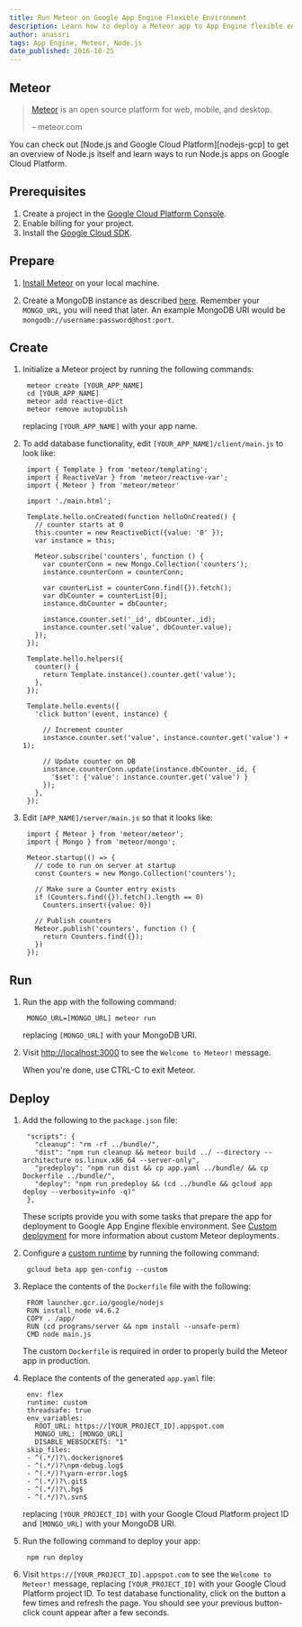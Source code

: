 ```yaml
---
title: Run Meteor on Google App Engine Flexible Environment
description: Learn how to deploy a Meteor app to App Engine flexible environment.
author: anassri
tags: App Engine, Meteor, Node.js
date_published: 2016-10-25
---
```

## Meteor

> [Meteor](https://meteor.com) is an open source platform for web, mobile, and
> desktop.
>
> – meteor.com

You can check out [Node.js and Google Cloud Platform][nodejs-gcp] to get an
overview of Node.js itself and learn ways to run Node.js apps on Google Cloud
Platform.

## Prerequisites

1. Create a project in the [Google Cloud Platform Console](https://console.cloud.google.com/).
1. Enable billing for your project.
1. Install the [Google Cloud SDK](https://cloud.google.com/sdk/).

## Prepare

1. [Install Meteor](https://meteor.com/install) on your local machine.

1. Create a MongoDB instance as described [here][deploy-mongodb]. Remember your
`MONGO_URL`, you will need that later. An example MongoDB URI would be
`mongodb://username:password@host:port`.

## Create

1. Initialize a Meteor project by running the following commands:

        meteor create [YOUR_APP_NAME]
        cd [YOUR_APP_NAME]
        meteor add reactive-dict
        meteor remove autopublish

    replacing `[YOUR_APP_NAME]` with your app name.

1. To add database functionality, edit `[YOUR_APP_NAME]/client/main.js` to look
like:

        import { Template } from 'meteor/templating';
        import { ReactiveVar } from 'meteor/reactive-var';
        import { Meteor } from 'meteor/meteor'

        import './main.html';

        Template.hello.onCreated(function helloOnCreated() {
          // counter starts at 0
          this.counter = new ReactiveDict({value: '0' });
          var instance = this;

          Meteor.subscribe('counters', function () {
            var counterConn = new Mongo.Collection('counters');
            instance.counterConn = counterConn;

            var counterList = counterConn.find({}).fetch();
            var dbCounter = counterList[0];
            instance.dbCounter = dbCounter;

            instance.counter.set('_id', dbCounter._id);
            instance.counter.set('value', dbCounter.value);
          });
        });

        Template.hello.helpers({
          counter() {
            return Template.instance().counter.get('value');
          },
        });

        Template.hello.events({
          'click button'(event, instance) {

            // Increment counter
            instance.counter.set('value', instance.counter.get('value') + 1);

            // Update counter on DB
            instance.counterConn.update(instance.dbCounter._id, {
              '$set': {'value': instance.counter.get('value') }
            });
          },
        });

1. Edit `[APP_NAME]/server/main.js` so that it looks like:

        import { Meteor } from 'meteor/meteor';
        import { Mongo } from 'meteor/mongo';

        Meteor.startup(() => {
          // code to run on server at startup
          const Counters = new Mongo.Collection('counters');

          // Make sure a Counter entry exists
          if (Counters.find({}).fetch().length == 0)
            Counters.insert({value: 0})

          // Publish counters
          Meteor.publish('counters', function () {
            return Counters.find({});
          })
        });

## Run

1. Run the app with the following command:

        MONGO_URL=[MONGO_URL] meteor run

    replacing `[MONGO_URL]` with your MongoDB URI.

1. Visit [http://localhost:3000](http://localhost:3000) to see the
`Welcome to Meteor!` message.

    When you're done, use CTRL-C to exit Meteor.

## Deploy

1. Add the following to the `package.json` file:

        "scripts": {
          "cleanup": "rm -rf ../bundle/",
          "dist": "npm run cleanup && meteor build ../ --directory --architecture os.linux.x86_64 --server-only",
          "predeploy": "npm run dist && cp app.yaml ../bundle/ && cp Dockerfile ../bundle/",
          "deploy": "npm run predeploy && (cd ../bundle && gcloud app deploy --verbosity=info -q)"
        },

    These scripts provide you with some tasks that prepare the app for
    deployment to Google App Engine flexible environment. See
    [Custom deployment][custom] for more information about custom Meteor
    deployments.

1. Configure a [custom runtime](/appengine/docs/flexible/custom-runtimes/) by
running the following command:

        gcloud beta app gen-config --custom

1. Replace the contents of the `Dockerfile` file with the following:

        FROM launcher.gcr.io/google/nodejs
        RUN install_node v4.6.2
        COPY . /app/
        RUN (cd programs/server && npm install --unsafe-perm)
        CMD node main.js

    The custom `Dockerfile` is required in order to properly build the Meteor
    app in production.

1. Replace the contents of the generated `app.yaml` file:

        env: flex
        runtime: custom
        threadsafe: true
        env_variables:
          ROOT_URL: https://[YOUR_PROJECT_ID].appspot.com
          MONGO_URL: [MONGO_URL]
          DISABLE_WEBSOCKETS: "1"
        skip_files:
        - ^(.*/)?\.dockerignore$
        - ^(.*/)?\npm-debug.log$
        - ^(.*/)?\yarn-error.log$
        - ^(.*/)?\.git$
        - ^(.*/)?\.hg$
        - ^(.*/)?\.svn$

          

    replacing `[YOUR_PROJECT_ID]` with your Google Cloud Platform project ID and
    `[MONGO_URL]` with your MongoDB URI.

1. Run the following command to deploy your app:

        npm run deploy

1. Visit `https://[YOUR_PROJECT_ID].appspot.com` to see the `Welcome to Meteor!`
message, replacing `[YOUR_PROJECT_ID]` with your Google Cloud Platform project
ID. To test database functionality, click on the button a few times and refresh
the page. You should see your previous button-click count appear after a few
seconds.

[deploy-mongodb]: https://cloud.google.com/nodejs/getting-started/deploy-mongodb
[custom]: https://guide.meteor.com/deployment.html#custom-deployment
